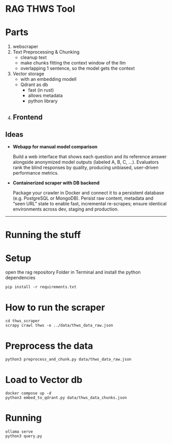 # RAG THWS Tool

# Parts
1. webscraper
2. Text Preprocessing & Chunking
    - cleanup text
    - make chunks fitting the context window of the llm
    - overlapping 1 sentence, so the model gets the context
3. Vector storage
    - with an embedding modell
    - Qdrant as db
        - fast (in rust)
        - allows metadata
        - python library
4. Frontend
    - 

## Ideas

- **Webapp for manual model comparison**  
  
  Build a web interface that shows each question and its reference answer alongside anonymized model outputs (labeled A, B, C, …). Evaluators rank the blind responses by quality, producing unbiased, user-driven performance metrics.

- **Containerized scraper with DB backend**  
  
  Package your crawler in Docker and connect it to a persistent database (e.g. PostgreSQL or MongoDB). Persist raw content, metadata and “seen URL” state to enable fast, incremental re-scrapes; ensure identical environments across dev, staging and production.
---

# Running the stuff

# Setup

open the rag repository Folder in Terminal and install the python dependencies

```shell
pip install -r requirements.txt
```

# How to run the scraper

```shell
cd thws_scraper
scrapy crawl thws -o ../data/thws_data_raw.json
```

# Preprocess the data
```shell
python3 preprocess_and_chunk.py data/thws_data_raw.json
```

# Load to Vector db
```shell
docker compose up -d
python3 embed_to_qdrant.py data/thws_data_chunks.json
```

# Running
```shell
ollama serve
python3 query.py
```